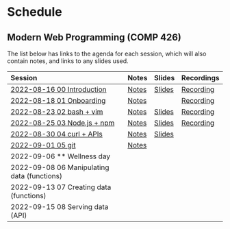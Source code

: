 # Schedule

## Modern Web Programming (COMP 426)

The list below has links to the agenda for each session, which will also contain notes, and links to any slides used.

| Session | Notes | Slides | Recordings |
|:--- |:--- |:--- |:--- |
| [2022-08-16 00 Introduction](./00.md) | [Notes](./00.md#notes) | [Slides](https://comp426-2022-fall.github.io/schedule/slides/00.html) | [Recording](https://uncch.hosted.panopto.com/Panopto/Pages/Viewer.aspx?id=a8bd01a8-1c96-4e79-8823-aef300dc08a6) |
| [2022-08-18 01 Onboarding](./01.md) | [Notes](./01.md#notes) |  | [Recording](https://uncch.hosted.panopto.com/Panopto/Pages/Viewer.aspx?id=9b5313e6-b488-44b5-806d-aef500e0ac07) |
| [2022-08-23 02 bash + vim](./02.md) | [Notes](./02.md#notes) | [Slides](https://comp426-2022-fall.github.io/schedule/slides/02.html) | [Recording](https://uncch.hosted.panopto.com/Panopto/Pages/Viewer.aspx?id=3be983ed-8323-4721-a0da-aefa00df7e22) |
| [2022-08-25 03 Node.js + npm](./03.md) | [Notes](./03.md#notes) | [Slides](https://comp426-2022-fall.github.io/schedule/slides/03.html) | [Recording](https://uncch.hosted.panopto.com/Panopto/Pages/Viewer.aspx?id=c51ae8d8-c6a7-4016-8e24-aefc00e18343) |
| [2022-08-30 04 curl + APIs](./04.md) | [Notes](./04.md#notes) | [Slides](https://comp426-2022-fall.github.io/schedule/slides/04.html) | |
| [2022-09-01 05 git](./05.md) | [Notes](./04.md#notes) |  |  |
| 2022-09-06 ** Wellness day | |  | |
| 2022-09-08 06 Manipulating data (functions) | |  | |
| 2022-09-13 07 Creating data (functions) | |  | |
| 2022-09-15 08 Serving data (API) | |  | |
